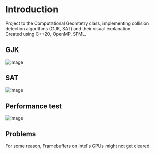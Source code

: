 # Introduction
Project to the Computational Geomtetry class, implementing collision detection algorithms (GJK, SAT) and their visual explanation. \
Created using C++20, OpenMP, SFML.

## GJK
![image](https://github.com/WildBitangent/VGE/assets/7337468/e10a9ee4-1227-481b-9d18-659490364739)

## SAT
![image](https://github.com/WildBitangent/VGE/assets/7337468/b0b91118-b217-419a-b705-8d2692c628d2)

## Performance test
![image](https://github.com/WildBitangent/VGE/assets/7337468/5c0e40fa-59d2-4594-a285-18e070db50d4)

## Problems
For some reason, Framebuffers on Intel's GPUs might not get cleared. 

